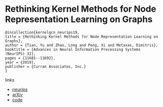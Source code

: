 # Rethinking Kernel Methods for Node Representation Learning on Graphs

```
@incollection{kernelgcn_neurips19,
title = {Rethinking Kernel Methods for Node Representation Learning on Graphs},
author = {Tian, Yu and Zhao, Long and Peng, Xi and Metaxas, Dimitris},
booktitle = {Advances in Neural Information Processing Systems (NeurIPS) 32},
pages = {11681--11692},
year = {2019},
publisher = {Curran Associates, Inc.}
}
```

links
- [neurips](https://nips.cc/Conferences/2019/Schedule?showEvent=14147)
- [arXiv](https://arxiv.org/abs/1910.02548)
- [code](https://github.com/bluer555/KernelGCN)
